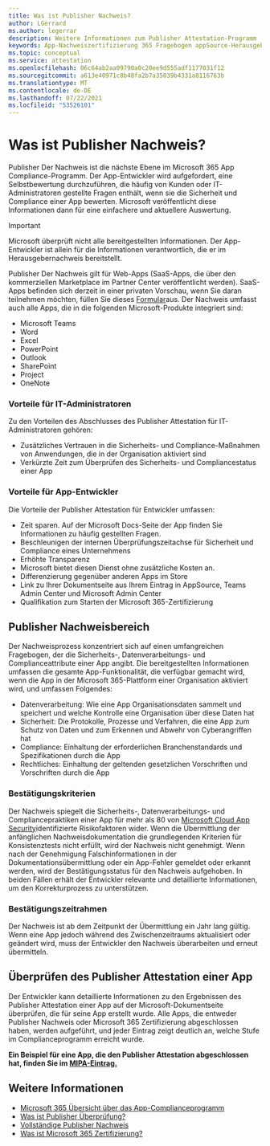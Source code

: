 ```yaml
---
title: Was ist Publisher Nachweis?
author: LGerrard
ms.author: legerrar
description: Weitere Informationen zum Publisher Attestation-Programm
keywords: App-Nachweiszertifizierung 365 Fragebogen appSource-Herausgeber
ms.topic: conceptual
ms.service: attestation
ms.openlocfilehash: 06c64ab2aa09790a0c20ee9d555adf1177031f12
ms.sourcegitcommit: a613e40971c8b48fa2b7a35039b4331a8116763b
ms.translationtype: MT
ms.contentlocale: de-DE
ms.lasthandoff: 07/22/2021
ms.locfileid: "53526101"
---
```

# <a name="what-is-publisher-attestation"></a>Was ist Publisher Nachweis?

Publisher Der Nachweis ist die nächste Ebene im Microsoft 365 App Compliance-Programm. Der App-Entwickler wird aufgefordert, eine Selbstbewertung durchzuführen, die häufig von Kunden oder IT-Administratoren gestellte Fragen enthält, wenn sie die Sicherheit und Compliance einer App bewerten. Microsoft veröffentlicht diese Informationen dann für eine einfachere und aktuellere Auswertung.

> [!IMPORTANT]
> Microsoft überprüft nicht alle bereitgestellten Informationen. Der App-Entwickler ist allein für die Informationen verantwortlich, die er im Herausgebernachweis bereitstellt. 

Publisher Der Nachweis gilt für Web-Apps (SaaS-Apps, die über den kommerziellen Marketplace im Partner Center veröffentlicht werden). SaaS-Apps befinden sich derzeit in einer privaten Vorschau, wenn Sie daran teilnehmen möchten, füllen Sie dieses [Formular](https://customervoice.microsoft.com/Pages/ResponsePage.aspx?id=v4j5cvGGr0GRqy180BHbR4cf3qxCU_RNtqjCSalFdSFUNDMzTVJKR0wzTEJRSFJVSk9OQUlOV0RJSyQlQCN0PWcu)aus. Der Nachweis umfasst auch alle Apps, die in die folgenden Microsoft-Produkte integriert sind:

- Microsoft Teams
- Word
- Excel
- PowerPoint 
- Outlook
- SharePoint
- Project
- OneNote

### <a name="benefits-for-it-admins"></a>Vorteile für IT-Administratoren
Zu den Vorteilen des Abschlusses des Publisher Attestation für IT-Administratoren gehören:
-   Zusätzliches Vertrauen in die Sicherheits- und Compliance-Maßnahmen von Anwendungen, die in der Organisation aktiviert sind
-   Verkürzte Zeit zum Überprüfen des Sicherheits- und Compliancestatus einer App

### <a name="benefits-for-app-developers"></a>Vorteile für App-Entwickler 
Die Vorteile der Publisher Attestation für Entwickler umfassen: 
-   Zeit sparen. Auf der Microsoft Docs-Seite der App finden Sie Informationen zu häufig gestellten Fragen.
-   Beschleunigen der internen Überprüfungszeitachse für Sicherheit und Compliance eines Unternehmens
-   Erhöhte Transparenz
- Microsoft bietet diesen Dienst ohne zusätzliche Kosten an.
-   Differenzierung gegenüber anderen Apps im Store
-   Link zu Ihrer Dokumentseite aus Ihrem Eintrag in AppSource, Teams Admin Center und Microsoft Admin Center
-   Qualifikation zum Starten der Microsoft 365-Zertifizierung


## <a name="publisher-attestation-scope"></a>Publisher Nachweisbereich

Der Nachweisprozess konzentriert sich auf einen umfangreichen Fragebogen, der die Sicherheits-, Datenverarbeitungs- und Complianceattribute einer App angibt. Die bereitgestellten Informationen umfassen die gesamte App-Funktionalität, die verfügbar gemacht wird, wenn die App in der Microsoft 365-Plattform einer Organisation aktiviert wird, und umfassen Folgendes:

- Datenverarbeitung: Wie eine App Organisationsdaten sammelt und speichert und welche Kontrolle eine Organisation über diese Daten hat
- Sicherheit: Die Protokolle, Prozesse und Verfahren, die eine App zum Schutz von Daten und zum Erkennen und Abwehr von Cyberangriffen hat
- Compliance: Einhaltung der erforderlichen Branchenstandards und Spezifikationen durch die App
- Rechtliches: Einhaltung der geltenden gesetzlichen Vorschriften und Vorschriften durch die App

### <a name="confirmation-criteria"></a>Bestätigungskriterien

Der Nachweis spiegelt die Sicherheits-, Datenverarbeitungs- und Compliancepraktiken einer App für mehr als 80 von [Microsoft Cloud App Security](https://www.microsoft.com/microsoft-365/enterprise-mobility-security/cloud-app-security)identifizierte Risikofaktoren wider. Wenn die Übermittlung der anfänglichen Nachweisdokumentation die grundlegenden Kriterien für Konsistenztests nicht erfüllt, wird der Nachweis nicht genehmigt. Wenn nach der Genehmigung Falschinformationen in der Dokumentationsübermittlung oder ein App-Fehler gemeldet oder erkannt werden, wird der Bestätigungsstatus für den Nachweis aufgehoben. In beiden Fällen erhält der Entwickler relevante und detaillierte Informationen, um den Korrekturprozess zu unterstützen.

### <a name="confirmation-time-frame"></a>Bestätigungszeitrahmen

Der Nachweis ist ab dem Zeitpunkt der Übermittlung ein Jahr lang gültig. Wenn eine App jedoch während des Zwischenzeitraums aktualisiert oder geändert wird, muss der Entwickler den Nachweis überarbeiten und erneut übermitteln.

## <a name="reviewing-an-apps-publisher-attestation"></a>Überprüfen des Publisher Attestation einer App

Der Entwickler kann detaillierte Informationen zu den Ergebnissen des Publisher Attestation einer App auf der Microsoft-Dokumentseite überprüfen, die für seine App erstellt wurde. Alle Apps, die entweder Publisher Nachweis oder Microsoft 365 Zertifizierung abgeschlossen haben, werden aufgeführt, und jeder Eintrag zeigt deutlich an, welche Stufe im Complianceprogramm erreicht wurde.

**Ein Beispiel für eine App, die den Publisher Attestation abgeschlossen hat, finden Sie im [MIPA-Eintrag.](https://docs.microsoft.com/microsoft-365-app-certification/teams/iglobe-mipa-your-personal-assistant?pivots=mcas)** 

## <a name="learn-more"></a>Weitere Informationen

* [Microsoft 365 Übersicht über das App-Complianceprogramm](~/overview.md)
* [Was ist Publisher Überprüfung?](https://docs.microsoft.com/azure/active-directory/develop/publisher-verification-overview)
* [Vollständige Publisher Nachweis](~/docs/attestation.md)  
* [Was ist Microsoft 365 Zertifizierung?](~/docs/enterprise-app-certification-guide.md)
